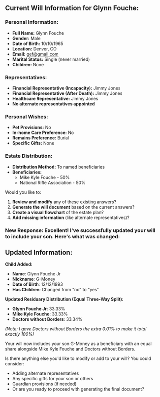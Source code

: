## **Current Will Information for Glynn Fouche:**

### **Personal Information:**
- **Full Name:** Glynn Fouche
- **Gender:** Male
- **Date of Birth:** 10/10/1965
- **Location:** Denver, CO
- **Email:** gef@gmail.com
- **Marital Status:** Single (never married)
- **Children:** None

### **Representatives:**
- **Financial Representative (Incapacity):** Jimmy Jones
- **Financial Representative (After Death):** Jimmy Jones
- **Healthcare Representative:** Jimmy Jones
- **No alternate representatives appointed**

### **Personal Wishes:**
- **Pet Provisions:** No
- **In-home Care Preference:** No
- **Remains Preference:** Burial
- **Specific Gifts:** None

### **Estate Distribution:**
- **Distribution Method:** To named beneficiaries
- **Beneficiaries:**
  - Mike Kyle Fouche - 50%
  - National Rifle Association - 50%

Would you like to:
1. **Review and modify** any of these existing answers?
2. **Generate the will document** based on the current answers?
3. **Create a visual flowchart** of the estate plan?
4. **Add missing information** (like alternate representatives)?

### New Response: Excellent! I've successfully updated your will to include your son. Here's what was changed:

## Updated Information:
**Child Added:**
- **Name**: Glynn Fouche Jr
- **Nickname**: G-Money
- **Date of Birth**: 12/12/1993
- **Has Children**: Changed from "no" to "yes"

**Updated Residuary Distribution (Equal Three-Way Split):**
- **Glynn Fouche Jr**: 33.33%
- **Mike Kyle Fouche**: 33.33%
- **Doctors without Borders**: 33.34%

*(Note: I gave Doctors without Borders the extra 0.01% to make it total exactly 100%)*

Your will now includes your son G-Money as a beneficiary with an equal share alongside Mike Kyle Fouche and Doctors without Borders.

Is there anything else you'd like to modify or add to your will? You could consider:
- Adding alternate representatives
- Any specific gifts for your son or others
- Guardian provisions (if needed)
- Or are you ready to proceed with generating the final document?